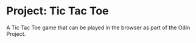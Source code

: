 # Project: Tic Tac Toe
A Tic Tac Toe game that can be played in the browser as part of the Odin Project.